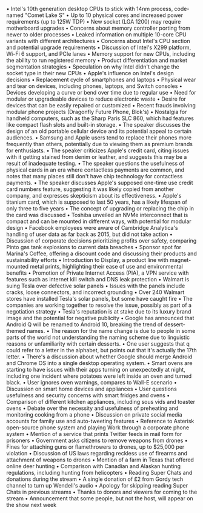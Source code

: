 • Intel's 10th generation desktop CPUs to stick with 14nm process, code-named "Comet Lake S"
• Up to 10 physical cores and increased power requirements (up to 125W TDP)
• New socket (LGA 1200) may require motherboard upgrades
• Concerns about memory controller porting from newer to older processes
• Leaked information on multiple 10-core CPU variants with different architectures
• Concerns about Intel's CPU section and potential upgrade requirements
• Discussion of Intel's X299 platform, Wi-Fi 6 support, and PCIe lanes
• Memory support for new CPUs, including the ability to run registered memory
• Product differentiation and market segmentation strategies
• Speculation on why Intel didn't change the socket type in their new CPUs
• Apple's influence on Intel's design decisions
• Replacement cycle of smartphones and laptops
• Physical wear and tear on devices, including phones, laptops, and Switch consoles
• Devices developing a curve or bend over time due to regular use
• Need for modular or upgradeable devices to reduce electronic waste
• Desire for devices that can be easily repaired or customized
• Recent frauds involving modular phone projects (Dragonfly Future Phone, Blok's)
• Nostalgia for handheld computers, such as the Sharp Paris SLC 860, which had features like compact flash slots and built-in storage.
• The speaker discusses the design of an old portable cellular device and its potential appeal to certain audiences.
• Samsung and Apple users tend to replace their phones more frequently than others, potentially due to viewing them as premium brands for enthusiasts.
• The speaker criticizes Apple's credit card, citing issues with it getting stained from denim or leather, and suggests this may be a result of inadequate testing.
• The speaker questions the usefulness of physical cards in an era where contactless payments are common, and notes that many places still don't have chip technology for contactless payments.
• The speaker discusses Apple's supposed one-time use credit card numbers feature, suggesting it was likely copied from another company, and expresses skepticism about its effectiveness.
• Apple's titanium card, which is supposed to last 50 years, has a likely lifespan of only three to five years
• The concept of upgrading or replacing the chip in the card was discussed
• Toshiba unveiled an NVMe interconnect that is compact and can be mounted in different ways, with potential for modular design
• Facebook employees were aware of Cambridge Analytica's handling of user data as far back as 2015, but did not take action
• Discussion of corporate decisions prioritizing profits over safety, comparing Pinto gas tank explosions to current data breaches
• Sponsor spot for Marina's Coffee, offering a discount code and discussing their products and sustainability efforts
• Introduction to Display, a product line with magnet-mounted metal prints, highlighting their ease of use and environmental benefits
• Promotion of Private Internet Access (PIA), a VPN service with features such as internet kill switch and DNS leak protection
• Walmart is suing Tesla over defective solar panels
• Issues with the panels include cracks, loose connectors, and incorrect grounding
• Over 240 Walmart stores have installed Tesla's solar panels, but some have caught fire
• The companies are working together to resolve the issue, possibly as part of a negotiation strategy
• Tesla's reputation is at stake due to its luxury brand image and the potential for negative publicity
• Google has announced that Android Q will be renamed to Android 10, breaking the trend of dessert-themed names.
• The reason for the name change is due to people in some parts of the world not understanding the naming scheme due to linguistic reasons or unfamiliarity with certain desserts.
• One user suggests that q could refer to a letter in the alphabet, but points out that it's actually the 17th letter.
• There's a discussion about whether Google should merge Android and Chrome OS into a single desktop operating system.
• Smart ovens are starting to have issues with their apps turning on unexpectedly at night, including one incident where potatoes were left inside an oven and turned black.
• User ignores oven warnings, compares to Wall-E scenario
• Discussion on smart home devices and appliances
• User questions usefulness and security concerns with smart fridges and ovens
• Comparison of different kitchen appliances, including sous vids and toaster ovens
• Debate over the necessity and usefulness of preheating and monitoring cooking from a phone
• Discussion on private social media accounts for family use and auto-tweeting features
• Reference to Asterisk open-source phone system and playing Work through a corporate phone system
• Mention of a service that prints Twitter feeds in mail form for prisoners
• Government asks citizens to remove weapons from drones
• Fines for attaching guns or flamethrowers to drones, up to $25,000 per violation
• Discussion of US laws regarding reckless use of firearms and attachment of weapons to drones
• Mention of a farm in Texas that offered online deer hunting
• Comparison with Canadian and Alaskan hunting regulations, including hunting from helicopters
• Reading Super Chats and donations during the stream
• A single donation of £2 from Gordy tech channel to turn up Wendell's audio
• Apology for skipping reading Super Chats in previous streams
• Thanks to donors and viewers for coming to the stream
• Announcement that some people, but not the host, will appear on the show next week